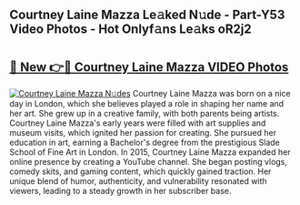 ## Courtney Laine Mazza Le𝚊ked N𝚞de - Part-Y53 Video Photos - Hot Onlyf𝚊ns Le𝚊ks oR2j2

# <h2><a href="http://ab41576.deff.icu/?id=Courtney+Laine+Mazza">🔗 New 👉🔴 Courtney Laine Mazza VIDEO Photos</a></h2>

[![Courtney Laine Mazza N𝚞des](https://i.imgur.com/rIISA9y.gif)](http://ab41576.deff.icu/?id=Courtney+Laine+Mazza)
Courtney Laine Mazza was born on a nice day in London, which she believes played a role in shaping her name and her art. She grew up in a creative family, with both parents being artists. Courtney Laine Mazza's early years were filled with art supplies and museum visits, which ignited her passion for creating. She pursued her education in art, earning a Bachelor's degree from the prestigious Slade School of Fine Art in London. In 2015, Courtney Laine Mazza expanded her online presence by creating a YouTube channel. She began posting vlogs, comedy skits, and gaming content, which quickly gained traction. Her unique blend of humor, authenticity, and vulnerability resonated with viewers, leading to a steady growth in her subscriber base.
